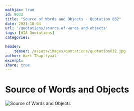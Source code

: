 ```yaml
---
mathjax: true
id: 9032
title: "Source of Words and Objects - Quotation 032"
date: 2021-10-04
url: '/quotations/source-of-words-and-objects'
tags: [WIA Quotations] 
categories: 

header:
    teaser: /assets/images/quotations/quotation032.jpg
author: Hari Thapliyaal 
excerpt:
share: true 
---
```


# Source of Words and Objects

![Source of Words and Objects](/assets/images/quotations/quotation032.jpg)
